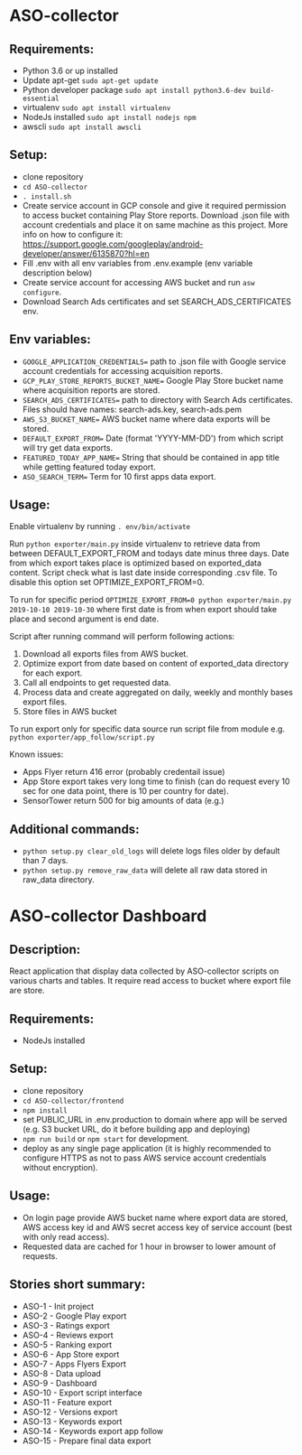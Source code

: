 # ASO-collector

## Requirements:
- Python 3.6 or up installed 
- Update apt-get ```sudo apt-get update```
- Python developer package ```sudo apt install python3.6-dev build-essential```
- virtualenv ```sudo apt install virtualenv```
- NodeJs installed ```sudo apt install nodejs npm```
- awscli ```sudo apt install awscli```


## Setup:
- clone repository
- ```cd ASO-collector```
- ```. install.sh```
- Create service account in GCP console and give it required permission to access bucket containing Play Store reports. Download .json file with account credentials and place it on same machine as this project. More info on how to configure it: https://support.google.com/googleplay/android-developer/answer/6135870?hl=en
- Fill .env with all env variables from .env.example (env variable description below)
- Create service account for accessing AWS bucket and run ```asw configure```.
- Download Search Ads certificates and set SEARCH_ADS_CERTIFICATES env.


## Env variables:
- ```GOOGLE_APPLICATION_CREDENTIALS=``` path to .json file with Google service account credentials for accessing acquisition reports. 
- ```GCP_PLAY_STORE_REPORTS_BUCKET_NAME=``` Google Play Store bucket name where acquisition reports are stored.
- ```SEARCH_ADS_CERTIFICATES=``` path to directory with Search Ads certificates. Files should have names: search-ads.key, search-ads.pem
- ```AWS_S3_BUCKET_NAME=``` AWS bucket name where data exports will be stored.
- ```DEFAULT_EXPORT_FROM=``` Date (format 'YYYY-MM-DD') from which script will try get data exports.
- ```FEATURED_TODAY_APP_NAME=``` String that should be contained in app title while getting featured today export. 
- ```ASO_SEARCH_TERM=``` Term for 10 first apps data export.


## Usage:

Enable virtualenv by running ```. env/bin/activate```

Run ```python exporter/main.py``` inside virtualenv to retrieve data from between DEFAULT_EXPORT_FROM and todays date minus three days. Date from which export takes place is optimized based on exported_data content. Script check what is last date inside corresponding .csv file. To disable this option set OPTIMIZE_EXPORT_FROM=0.

To run for specific period ```OPTIMIZE_EXPORT_FROM=0 python exporter/main.py 2019-10-10 2019-10-30``` where first date is from when export should take place and second argument is end date.

Script after running command will perform following actions:
1. Download all exports files from AWS bucket.
2. Optimize export from date based on content of exported_data directory for each export.
3. Call all endpoints to get requested data.
4. Process data and create aggregated on daily, weekly and monthly bases export files.
5. Store files in AWS bucket

To run export only for specific data source run script file from module e.g. ```python exporter/app_follow/script.py```


Known issues:
- Apps Flyer return 416 error (probably credentail issue)
- App Store export takes very long time to finish (can do request every 10 sec for one data point, there is 10 per country for date). 
- SensorTower return 500 for big amounts of data (e.g.)

## Additional commands:
- ```python setup.py clear_old_logs``` will delete logs files older by default than 7 days.
- ```python setup.py remove_raw_data``` will delete all raw data stored in raw_data directory.


# ASO-collector Dashboard


## Description:

React application that display data collected by ASO-collector scripts on various charts and tables. It require read access to bucket where export file are store. 


## Requirements:
- NodeJs installed 


## Setup:
- clone repository
- ```cd ASO-collector/frontend```
- ```npm install```
- set PUBLIC_URL in .env.production to domain where app will be served (e.g. S3 bucket URL, do it before building app and deploying)
- ```npm run build``` or ```npm start``` for development.
- deploy as any single page application (it is highly recommended to configure HTTPS as not to pass AWS service account credentials without encryption).


## Usage:
- On login page provide AWS bucket name where export data are stored, AWS access key id and
AWS secret access key of service account (best with only read access).
- Requested data are cached for 1 hour in browser to lower amount of requests.



## Stories short summary:
- ASO-1 - Init project
- ASO-2 - Google Play export
- ASO-3 - Ratings export
- ASO-4 - Reviews export 
- ASO-5 - Ranking export
- ASO-6 - App Store export 
- ASO-7 - Apps Flyers Export
- ASO-8 - Data upload
- ASO-9 - Dashboard
- ASO-10 - Export script interface
- ASO-11 - Feature export
- ASO-12 - Versions export
- ASO-13 - Keywords export
- ASO-14 - Keywords export app follow
- ASO-15 - Prepare final data export

